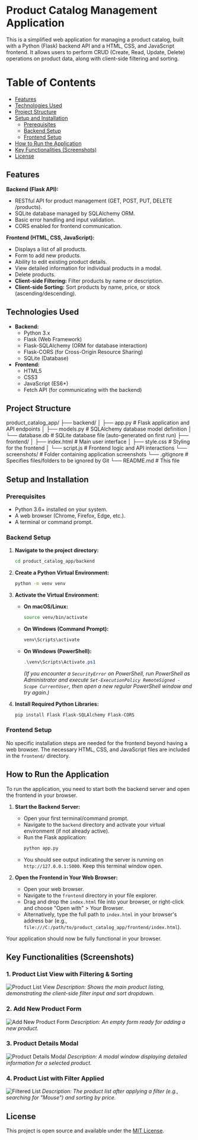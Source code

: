 # Product Catalog Management Application

This is a simplified web application for managing a product catalog, built with a Python (Flask) backend API and a HTML, CSS, and JavaScript frontend. It allows users to perform CRUD (Create, Read, Update, Delete) operations on product data, along with client-side filtering and sorting.

# Table of Contents

* [Features](#features)
* [Technologies Used](#technologies-used)
* [Project Structure](#project-structure)
* [Setup and Installation](#setup-and-installation)
    * [Prerequisites](#prerequisites)
    * [Backend Setup](#backend-setup)
    * [Frontend Setup](#frontend-setup)
* [How to Run the Application](#how-to-run-the-application)
* [Key Functionalities (Screenshots)](#key-functionalities-screenshots)
* [License](#license)

## Features

**Backend (Flask API):**
* RESTful API for product management (GET, POST, PUT, DELETE /products).
* SQLite database managed by SQLAlchemy ORM.
* Basic error handling and input validation.
* CORS enabled for frontend communication.

**Frontend (HTML, CSS, JavaScript):**
* Displays a list of all products.
* Form to add new products.
* Ability to edit existing product details.
* View detailed information for individual products in a modal.
* Delete products.
* **Client-side Filtering:** Filter products by name or description.
* **Client-side Sorting:** Sort products by name, price, or stock (ascending/descending).

## Technologies Used

* **Backend:**
    * Python 3.x
    * Flask (Web Framework)
    * Flask-SQLAlchemy (ORM for database interaction)
    * Flask-CORS (for Cross-Origin Resource Sharing)
    * SQLite (Database)
* **Frontend:**
    * HTML5
    * CSS3
    * JavaScript (ES6+)
    * Fetch API (for communicating with the backend)

## Project Structure
product_catalog_app/
├── backend/
│   ├── app.py        # Flask application and API endpoints
│   ├── models.py     # SQLAlchemy database model definition
│   └── database.db   # SQLite database file (auto-generated on first run)
├── frontend/
│   ├── index.html    # Main user interface
│   ├── style.css     # Styling for the frontend
│   └── script.js     # Frontend logic and API interactions
└── screenshots/      # Folder containing application screenshots
└── .gitignore        # Specifies files/folders to be ignored by Git
└── README.md         # This file

## Setup and Installation

### Prerequisites

* Python 3.6+ installed on your system.
* A web browser (Chrome, Firefox, Edge, etc.).
* A terminal or command prompt.

### Backend Setup

1.  **Navigate to the project directory:**
    ```bash
    cd product_catalog_app/backend
    ```

2.  **Create a Python Virtual Environment:**
    ```bash
    python -m venv venv
    ```

3.  **Activate the Virtual Environment:**
    * **On macOS/Linux:**
        ```bash
        source venv/bin/activate
        ```
    * **On Windows (Command Prompt):**
        ```cmd
        venv\Scripts\activate
        ```
    * **On Windows (PowerShell):**
        ```powershell
        .\venv\Scripts\Activate.ps1
        ```
        *(If you encounter a `SecurityError` on PowerShell, run PowerShell as Administrator and execute `Set-ExecutionPolicy RemoteSigned -Scope CurrentUser`, then open a new regular PowerShell window and try again.)*

4.  **Install Required Python Libraries:**
    ```bash
    pip install Flask Flask-SQLAlchemy Flask-CORS
    ```

### Frontend Setup

No specific installation steps are needed for the frontend beyond having a web browser. The necessary HTML, CSS, and JavaScript files are included in the `frontend/` directory.

## How to Run the Application

To run the application, you need to start both the backend server and open the frontend in your browser.

1.  **Start the Backend Server:**
    * Open your first terminal/command prompt.
    * Navigate to the `backend` directory and activate your virtual environment (if not already active).
    * Run the Flask application:
        ```bash
        python app.py
        ```
    * You should see output indicating the server is running on `http://127.0.0.1:5000`. Keep this terminal window open.

2.  **Open the Frontend in Your Web Browser:**
    * Open your web browser.
    * Navigate to the `frontend` directory in your file explorer.
    * Drag and drop the `index.html` file into your browser, or right-click and choose "Open with" > Your Browser.
    * Alternatively, type the full path to `index.html` in your browser's address bar (e.g., `file:///C:/path/to/product_catalog_app/frontend/index.html`).

Your application should now be fully functional in your browser.

## Key Functionalities (Screenshots)

### 1. Product List View with Filtering & Sorting
![Product List View](product_list.png)
*Description: Shows the main product listing, demonstrating the client-side filter input and sort dropdown.*

### 2. Add New Product Form
![Add New Product Form](add_edit_form.png)
*Description: An empty form ready for adding a new product.*

### 3. Product Details Modal
![Product Details Modal](product_details.png)
*Description: A modal window displaying detailed information for a selected product.*

### 4. Product List with Filter Applied
![Filtered List](filtered_sorted_list.png)
*Description: The product list after applying a filter (e.g., searching for "Mouse") and sorting by price.*

## License

This project is open source and available under the [MIT License](LICENSE).
